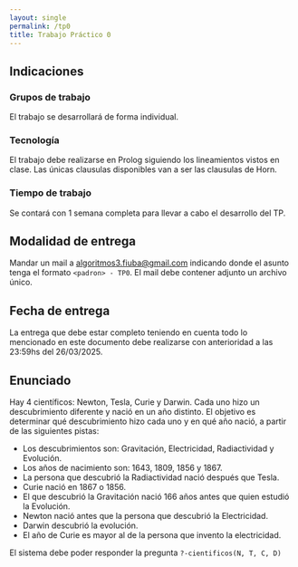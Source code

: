```yaml
---
layout: single
permalink: /tp0
title: Trabajo Práctico 0
---
```


## Indicaciones

### Grupos de trabajo
El trabajo se desarrollará de forma individual.

### Tecnología
El trabajo debe realizarse en Prolog siguiendo los lineamientos vistos en clase. Las únicas clausulas disponibles van a ser las clausulas de Horn.

### Tiempo de trabajo
Se contará con 1 semana completa para llevar a cabo el desarrollo del TP.


## Modalidad de entrega
Mandar un mail a algoritmos3.fiuba@gmail.com indicando donde el asunto tenga el formato `<padron> - TP0`. El mail debe contener adjunto un archivo único.

## Fecha de entrega
La entrega que debe estar completo teniendo en cuenta todo lo mencionado en este documento debe realizarse con anterioridad a las 23:59hs del 26/03/2025.

## Enunciado

Hay 4 científicos: Newton, Tesla, Curie y Darwin. Cada uno hizo un descubrimiento diferente y nació en un año distinto. El objetivo es determinar qué descubrimiento hizo cada uno y en qué año nació, a partir de las siguientes pistas:

- Los descubrimientos son: Gravitación, Electricidad, Radiactividad y Evolución.
- Los años de nacimiento son: 1643, 1809, 1856 y 1867.
- La persona que descubrió la Radiactividad nació después que Tesla.
- Curie nació en 1867 o 1856.
- El que descubrió la Gravitación nació 166 años antes que quien estudió la Evolución.
- Newton nació antes que la persona que descubrió la Electricidad.
- Darwin descubrió la evolución.
- El año de Curie es mayor al de la persona que invento la electricidad.

El sistema debe poder responder la pregunta `?-cientificos(N, T, C, D)`
